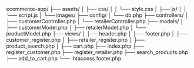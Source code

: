 ecommerce-app/
├── assets/
│   ├── css/
│   │   └── style.css
│   ├── js/
│   │   └── script.js
│   └── images/
├── config/
│   └── db.php
├── controllers/
│   ├── customerController.php
│   └── retailerController.php
├── models/
│   ├── customerModel.php
│   ├── retailerModel.php
│   └── productModel.php
├── views/
│   ├── header.php
│   ├── footer.php
│   ├── customer_register.php
│   ├── retailer_register.php
│   ├── product_search.php
│   ├── cart.php
├── index.php
├── register_customer.php
├── register_retailer.php
├── search_products.php
├── add_to_cart.php
└── .htaccess
footer.php
